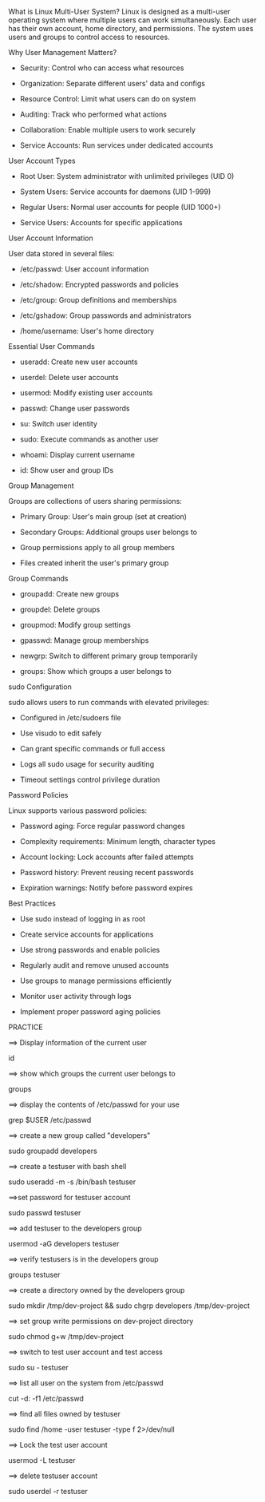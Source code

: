 What is Linux Multi-User System?
Linux is designed as a multi-user operating system where multiple users can work simultaneously. Each user has their own account, home directory, and permissions. The system uses users and groups to control access to resources.

Why User Management Matters?

- Security: Control who can access what resources

- Organization: Separate different users' data and configs

- Resource Control: Limit what users can do on system

- Auditing: Track who performed what actions

- Collaboration: Enable multiple users to work securely

- Service Accounts: Run services under dedicated accounts

User Account Types

- Root User: System administrator with unlimited privileges (UID 0)

- System Users: Service accounts for daemons (UID 1-999)

- Regular Users: Normal user accounts for people (UID 1000+)

- Service Users: Accounts for specific applications

User Account Information

User data stored in several files:

- /etc/passwd: User account information

- /etc/shadow: Encrypted passwords and policies

- /etc/group: Group definitions and memberships

- /etc/gshadow: Group passwords and administrators

- /home/username: User's home directory

Essential User Commands

- useradd: Create new user accounts

- userdel: Delete user accounts

- usermod: Modify existing user accounts

- passwd: Change user passwords

- su: Switch user identity

- sudo: Execute commands as another user

- whoami: Display current username

- id: Show user and group IDs

Group Management

Groups are collections of users sharing permissions:

- Primary Group: User's main group (set at creation)

- Secondary Groups: Additional groups user belongs to

- Group permissions apply to all group members

- Files created inherit the user's primary group

Group Commands

- groupadd: Create new groups

- groupdel: Delete groups

- groupmod: Modify group settings

- gpasswd: Manage group memberships

- newgrp: Switch to different primary group temporarily

- groups: Show which groups a user belongs to

sudo Configuration

sudo allows users to run commands with elevated privileges:

- Configured in /etc/sudoers file

- Use visudo to edit safely

- Can grant specific commands or full access

- Logs all sudo usage for security auditing

- Timeout settings control privilege duration

Password Policies

Linux supports various password policies:

- Password aging: Force regular password changes

- Complexity requirements: Minimum length, character types

- Account locking: Lock accounts after failed attempts

- Password history: Prevent reusing recent passwords

- Expiration warnings: Notify before password expires


Best Practices

- Use sudo instead of logging in as root

- Create service accounts for applications

- Use strong passwords and enable policies

- Regularly audit and remove unused accounts

- Use groups to manage permissions efficiently

- Monitor user activity through logs

- Implement proper password aging policies


PRACTICE

==> Display information of the current user

id 

==> show which groups the current user belongs to

groups

==> display the contents of /etc/passwd for your use

grep $USER /etc/passwd

==> create a new group called "developers"

sudo groupadd developers

==> create a testuser with bash shell

sudo useradd -m -s /bin/bash testuser

==>set password for testuser account

sudo passwd testuser

==> add testuser to the developers group

usermod -aG developers testuser

==> verify testusers is in the developers group

groups testuser

==> create a directory owned by the developers group

sudo mkdir /tmp/dev-project && sudo chgrp developers /tmp/dev-project

==> set group write permissions on dev-project directory

sudo chmod g+w /tmp/dev-project

==> switch to test user account and test access

sudo su - testuser

==> list all user on the system from /etc/passwd

cut -d: -f1 /etc/passwd

==> find all files owned by testuser

sudo find /home -user testuser -type f 2>/dev/null

==> Lock the test user account

usermod -L testuser

==> delete testuser account

sudo userdel -r testuser 
